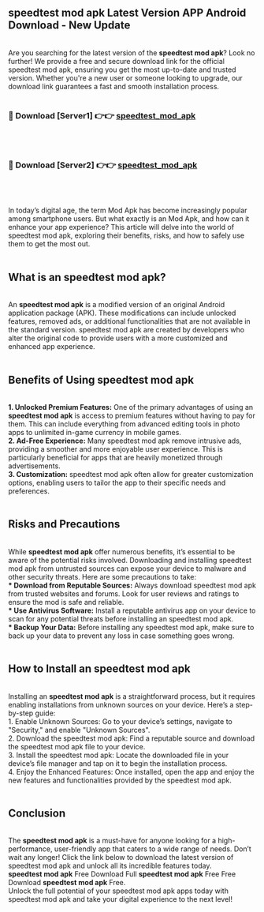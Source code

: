## speedtest mod apk Latest Version APP Android Download - New Update
<br>
Are you searching for the latest version of the <strong>speedtest mod apk</strong>? Look no further! We provide a free and secure download link for the official speedtest mod apk, ensuring you get the most up-to-date and trusted version. Whether you're a new user or someone looking to upgrade, our download link guarantees a fast and smooth installation process.
<br>
<br>
<h3>🔴 Download [Server1] 👉👉 <a href="https://modyolo.store/speedtest+mod+apk">speedtest_mod_apk</a></h3><br>
<br>
<h3>🔴 Download [Server2] 👉👉 <a href="https://modyolo.store/speedtest+mod+apk">speedtest_mod_apk</a></h3><br>
<br>
<br>
In today’s digital age, the term Mod Apk has become increasingly popular among smartphone users. But what exactly is an Mod Apk, and how can it enhance your app experience? This article will delve into the world of speedtest mod apk, exploring their benefits, risks, and how to safely use them to get the most out.
<br>
<br>
<h2>What is an speedtest mod apk?</h2>
<br>
An <strong>speedtest mod apk</strong> is a modified version of an original Android application package (APK). These modifications can include unlocked features, removed ads, or additional functionalities that are not available in the standard version. speedtest mod apk are created by developers who alter the original code to provide users with a more customized and enhanced app experience.
<br>
<br>
<h2>Benefits of Using speedtest mod apk</h2>
<br>
<strong> 1. Unlocked Premium Features:</strong> One of the primary advantages of using an <strong>speedtest mod apk</strong> is access to premium features without having to pay for them. This can include everything from advanced editing tools in photo apps to unlimited in-game currency in mobile games.
<br>
<strong> 2. Ad-Free Experience:</strong> Many speedtest mod apk remove intrusive ads, providing a smoother and more enjoyable user experience. This is particularly beneficial for apps that are heavily monetized through advertisements.
<br>
<strong> 3. Customization:</strong> speedtest mod apk often allow for greater customization options, enabling users to tailor the app to their specific needs and preferences.
<br>
<br>
<h2>Risks and Precautions</h2>
<br>
While <strong>speedtest mod apk</strong> offer numerous benefits, it’s essential to be aware of the potential risks involved. Downloading and installing speedtest mod apk from untrusted sources can expose your device to malware and other security threats. Here are some precautions to take:
<br>
<strong> * Download from Reputable Sources:</strong> Always download speedtest mod apk from trusted websites and forums. Look for user reviews and ratings to ensure the mod is safe and reliable.
<br>
<strong> * Use Antivirus Software:</strong> Install a reputable antivirus app on your device to scan for any potential threats before installing an speedtest mod apk.
<br>
<strong> * Backup Your Data:</strong> Before installing any speedtest mod apk, make sure to back up your data to prevent any loss in case something goes wrong.
<br>
<br>
<h2>How to Install an speedtest mod apk</h2>
<br>
Installing an <strong>speedtest mod apk</strong> is a straightforward process, but it requires enabling installations from unknown sources on your device. Here’s a step-by-step guide:
<br>
 1. Enable Unknown Sources: Go to your device’s settings, navigate to "Security," and enable "Unknown Sources".
<br>
 2. Download the speedtest mod apk: Find a reputable source and download the speedtest mod apk file to your device.
<br>
 3. Install the speedtest mod apk: Locate the downloaded file in your device’s file manager and tap on it to begin the installation process.
<br>
 4. Enjoy the Enhanced Features: Once installed, open the app and enjoy the new features and functionalities provided by the speedtest mod apk.
<br>
<br>
<h2><strong>Conclusion</strong></h2>
<br>
The <strong>speedtest mod apk</strong> is a must-have for anyone looking for a high-performance, user-friendly app that caters to a wide range of needs. Don’t wait any longer! Click the link below to download the latest version of speedtest mod apk and unlock all its incredible features today.
<br>
<strong>speedtest mod apk</strong> Free Download Full <strong>speedtest mod apk</strong> Free Free Download <strong>speedtest mod apk</strong> Free.
<br>
Unlock the full potential of your speedtest mod apk apps today with speedtest mod apk and take your digital experience to the next level!